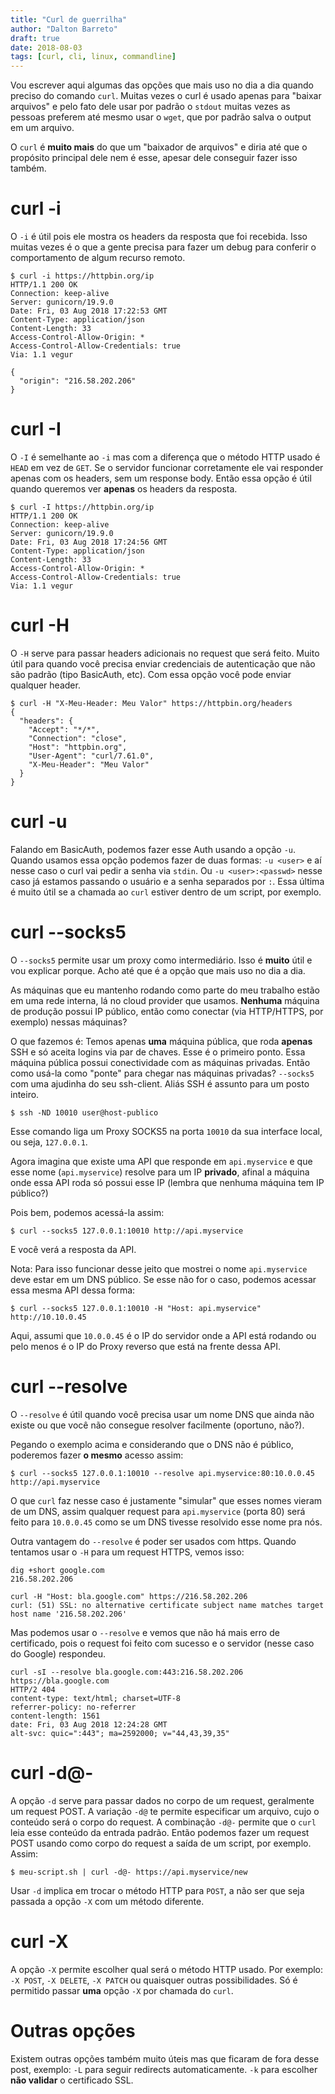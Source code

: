 ```yaml
---
title: "Curl de guerrilha"
author: "Dalton Barreto"
draft: true
date: 2018-08-03
tags: [curl, cli, linux, commandline]
---
```


Vou escrever aqui algumas das opções que mais uso no dia a dia quando preciso do comando `curl`. Muitas vezes o curl é usado apenas para "baixar arquivos" e pelo fato dele usar por padrão o `stdout` muitas vezes as pessoas preferem até mesmo usar o `wget`, que por padrão salva o output em um arquivo.

O `curl` é **muito mais** do que um "baixador de arquivos" e diria até que o propósito principal dele nem é esse, apesar dele conseguir fazer isso também.

# curl -i

O `-i` é útil pois ele mostra os headers da resposta que foi recebida. Isso muitas vezes é o que a gente precisa para fazer um debug para conferir o comportamento de algum recurso remoto.

```
$ curl -i https://httpbin.org/ip
HTTP/1.1 200 OK
Connection: keep-alive
Server: gunicorn/19.9.0
Date: Fri, 03 Aug 2018 17:22:53 GMT
Content-Type: application/json
Content-Length: 33
Access-Control-Allow-Origin: *
Access-Control-Allow-Credentials: true
Via: 1.1 vegur

{
  "origin": "216.58.202.206"
}
```

# curl -I

O `-I` é semelhante ao `-i` mas com a diferença que o método HTTP usado é `HEAD` em vez de `GET`. Se o servidor funcionar corretamente ele vai responder apenas com os headers, sem um response body. Então essa opção é útil quando queremos ver **apenas** os headers da resposta.

```
$ curl -I https://httpbin.org/ip
HTTP/1.1 200 OK
Connection: keep-alive
Server: gunicorn/19.9.0
Date: Fri, 03 Aug 2018 17:24:56 GMT
Content-Type: application/json
Content-Length: 33
Access-Control-Allow-Origin: *
Access-Control-Allow-Credentials: true
Via: 1.1 vegur
```

# curl -H

O `-H` serve para passar headers adicionais no request que será feito. Muito útil para quando você precisa enviar credenciais de autenticação que não são padrão (tipo BasicAuth, etc). Com essa opção você pode enviar qualquer header.

```
$ curl -H "X-Meu-Header: Meu Valor" https://httpbin.org/headers
{
  "headers": {
    "Accept": "*/*",
    "Connection": "close",
    "Host": "httpbin.org",
    "User-Agent": "curl/7.61.0",
    "X-Meu-Header": "Meu Valor"
  }
}
```

# curl -u

Falando em BasicAuth, podemos fazer esse Auth usando a opção `-u`. Quando usamos essa opção podemos fazer de duas formas: `-u <user>` e aí nesse caso o curl vai pedir a senha via `stdin`. Ou `-u <user>:<passwd>` nesse caso já estamos passando o usuário e a senha separados por `:`. Essa última é muito útil se a chamada ao `curl` estiver dentro de um script, por exemplo.

# curl --socks5

O `--socks5` permite usar um proxy como intermediário. Isso é **muito** útil e vou explicar porque. Acho até que é a opção que mais uso no dia a dia.

As máquinas que eu mantenho rodando como parte do meu trabalho estão em uma rede interna, lá no cloud provider que usamos. **Nenhuma** máquina de produção possui IP público, então como conectar (via HTTP/HTTPS, por exemplo) nessas máquinas?

O que fazemos é: Temos apenas **uma** máquina pública, que roda **apenas** SSH e só aceita logins via par de chaves. Esse é o primeiro ponto. Essa máquina pública possui conectividade com as máquinas privadas. Então como usá-la como "ponte" para chegar nas máquinas privadas? `--socks5` com uma ajudinha do seu ssh-client. Aliás SSH é assunto para um posto inteiro.

```
$ ssh -ND 10010 user@host-publico
```

Esse comando liga um Proxy SOCKS5 na porta `10010` da sua interface local, ou seja, `127.0.0.1`.

Agora imagina que existe uma API que responde em `api.myservice` e que esse nome (`api.myservice`) resolve para um IP **privado**, afinal a máquina onde essa API roda só possui esse IP (lembra que nenhuma máquina tem IP público?)

Pois bem, podemos acessá-la assim:

```
$ curl --socks5 127.0.0.1:10010 http://api.myservice
```
E você verá a resposta da API.

Nota: Para isso funcionar desse jeito que mostrei o nome `api.myservice` deve estar em um DNS público. Se esse não for o caso, podemos acessar essa mesma API dessa forma:

```
$ curl --socks5 127.0.0.1:10010 -H "Host: api.myservice" http://10.10.0.45
```
Aqui, assumi que `10.0.0.45` é o IP  do servidor onde a API está rodando ou pelo menos é o IP do Proxy reverso que está na frente dessa API.

# curl --resolve

O `--resolve` é útil quando você precisa usar um nome DNS que ainda não existe ou que você não consegue resolver facilmente (oportuno, não?).

Pegando o exemplo acima e considerando que o DNS não é público, poderemos fazer **o mesmo** acesso assim:

```
$ curl --socks5 127.0.0.1:10010 --resolve api.myservice:80:10.0.0.45 http://api.myservice
```
O que `curl` faz nesse caso é justamente "simular" que esses nomes vieram de um DNS, assim qualquer request para `api.myservice` (porta 80) será feito para `10.0.0.45` como se um DNS tivesse resolvido esse nome pra nós. 

Outra vantagem do `--resolve` é poder ser usados com https. Quando tentamos usar o `-H` para um request HTTPS, vemos isso:

```
dig +short google.com                        
216.58.202.206

curl -H "Host: bla.google.com" https://216.58.202.206                  
curl: (51) SSL: no alternative certificate subject name matches target host name '216.58.202.206'
```

Mas podemos usar o `--resolve` e vemos que não há mais erro de certificado, pois o request foi feito com sucesso e o servidor (nesse caso do Google) respondeu.

```
curl -sI --resolve bla.google.com:443:216.58.202.206 https://bla.google.com
HTTP/2 404 
content-type: text/html; charset=UTF-8
referrer-policy: no-referrer
content-length: 1561
date: Fri, 03 Aug 2018 12:24:28 GMT
alt-svc: quic=":443"; ma=2592000; v="44,43,39,35"
```

# curl -d@-

A opção `-d` serve para passar dados no corpo de um request, geralmente um request POST. A variação `-d@` te permite especificar um arquivo, cujo o conteúdo será o corpo do request. A combinação `-d@-` permite que o `curl` leia esse conteúdo da entrada padrão. Então podemos fazer um request POST usando como corpo do request a saída de um script, por exemplo. Assim:

```
$ meu-script.sh | curl -d@- https://api.myservice/new
```

Usar `-d` implica em trocar o método HTTP para `POST`, a não ser que seja passada a opção `-X` com um método diferente.

# curl -X

A opção `-X` permite escolher qual será o método HTTP usado. Por exemplo: `-X POST`, `-X DELETE`, `-X PATCH` ou quaisquer outras possibilidades. Só é permitido passar **uma** opção `-X` por chamada do `curl`.

# Outras opções

Existem outras opções também muito úteis mas que ficaram de fora desse post, exemplo: `-L` para seguir redirects automaticamente. `-k` para escolher **não validar** o certificado SSL.
